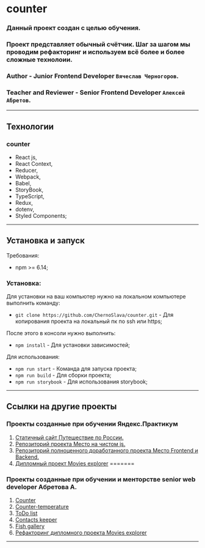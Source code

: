 # counter

### Данный проект создан с целью обучения. 
### Проект представляет обычный счётчик. Шаг за шагом мы проводим рефакторинг и используем всё более и более сложные технолоии.

### **Author** - Junior Frontend Developer `Вячеслав Черногоров`.
### **Teacher and Reviewer** - Senior Frontend Developer `Алексей Абретов`.
---

## Технологии 

### counter

- React js,
- React Context,
- Reducer,
- Webpack,
- Babel,
- StoryBook,
- TypeScript,
- Redux,
- dotenv,
- Styled Components;


---
## Установка и запуск

Требования:

* npm >= 6.14;

### Установка:

Для установки на ваш компьютер нужно на локальном компьютере выполнить команду: 

- `git clone https://github.com/ChernoSlava/counter.git` - Для копирования проекта на локальный пк по ssh или https;

После этого в консоли нужно выполнить: 

- `npm install` - Для установки зависимостей;

Для использования:

- `npm run start` - Команда для запуска проекта;
- `npm run build` - Для сборки проекта;
- `npm run storybook` - Для использования storybook;

---

## Ссылки на другие проекты
### Проекты созданные при обучении Яндекс.Практикум

1) [Статичный сайт Путешествие по России.](https://chernoslava.github.io/russian-travel/)
2) [Репозиторий проекта Место на чистом js.](https://github.com/ChernoSlava/Mesto)
3) [Репозиторий полноценного доработанного проекта Место Frontend и Backend.](https://github.com/ChernoSlava/react-mesto-api-full)
4) [Дипломный проект Movies explorer](https://github.com/ChernoSlava/movies-explorer-frontend)
=======

### Проекты созданные при обучении и менторстве senior web developer Абретова А.

1) [Counter](https://github.com/ChernoSlava/counter)
2) [Counter-temperature](https://github.com/ChernoSlava/counter-temperature)
3) [ToDo list](https://github.com/ChernoSlava/ToDo)
4) [Contacts keeper](https://github.com/ChernoSlava/contacts-keeper)
4) [Fish gallery](https://github.com/ChernoSlava/fish-gallery)
5) [Рефакторинг дипломного проекта Movies explorer](https://github.com/ChernoSlava/Movies-exlorer-refactor)
---

